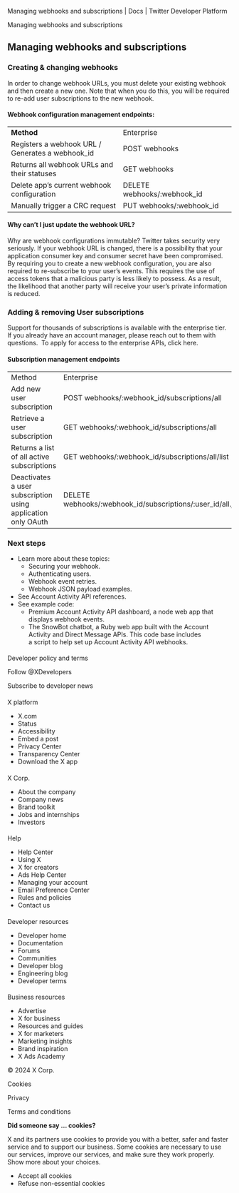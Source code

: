 
Managing webhooks and subscriptions | Docs | Twitter Developer Platform 

Managing webhooks and subscriptions

Managing webhooks and subscriptions
-----------------------------------

### Creating & changing webhooks

In order to change webhook URLs, you must delete your existing webhook and then create a new one. Note that when you do this, you will be required to re-add user subscriptions to the new webhook.

#### Webhook configuration management endpoints:

|  |  |
| --- | --- |
| **Method** | Enterprise |
| Registers a webhook URL / Generates a webhook\_id | POST webhooks |
| Returns all webhook URLs and their statuses | GET webhooks |
| Delete app’s current webhook configuration | DELETE webhooks/:webhook\_id              |
| Manually trigger a CRC request | PUT webhooks/:webhook\_id |

#### Why can’t I just update the webhook URL?

Why are webhook configurations immutable? Twitter takes security very seriously. If your webhook URL is changed, there is a possibility that your application consumer key and consumer secret have been compromised. By requiring you to create a new webhook configuration, you are also required to re-subscribe to your user’s events. This requires the use of access tokens that a malicious party is less likely to possess. As a result, the likelihood that another party will receive your user’s private information is reduced.  

### Adding & removing User subscriptions

Support for thousands of subscriptions is available with the enterprise tier. If you already have an account manager, please reach out to them with questions.  To apply for access to the enterprise APIs, click here.   

#### Subscription management endpoints

|  |  |
| --- | --- |
| Method | Enterprise |
| Add new user subscription | POST webhooks/:webhook\_id/subscriptions/all |
| Retrieve a user subscription | GET webhooks/:webhook\_id/subscriptions/all |
| Returns a list of all active subscriptions | GET webhooks/:webhook\_id/subscriptions/all/list |
| Deactivates a user subscription using application only OAuth | DELETE webhooks/:webhook\_id/subscriptions/:user\_id/all.json |

### 

### Next steps

* Learn more about these topics:
	+ Securing your webhook.
	+ Authenticating users.
	+ Webhook event retries.
	+ Webhook JSON payload examples.
* See Account Activity API references.
* See example code:
	+ Premium Account Activity API dashboard, a node web app that displays webhook events.
	+ The SnowBot chatbot, a Ruby web app built with the Account Activity and Direct Message APIs. This code base includes a script to help set up Account Activity API webhooks.

#### 

Developer policy and terms

Follow @XDevelopers

Subscribe to developer news

#### 
 X platform

* X.com
* Status
* Accessibility
* Embed a post
* Privacy Center
* Transparency Center
* Download the X app

#### 
 X Corp.

* About the company
* Company news
* Brand toolkit
* Jobs and internships
* Investors

#### 
 Help

* Help Center
* Using X
* X for creators
* Ads Help Center
* Managing your account
* Email Preference Center
* Rules and policies
* Contact us

#### 
 Developer resources

* Developer home
* Documentation
* Forums
* Communities
* Developer blog
* Engineering blog
* Developer terms

#### 
 Business resources

* Advertise
* X for business
* Resources and guides
* X for marketers
* Marketing insights
* Brand inspiration
* X Ads Academy

 © 2024 X Corp.

Cookies

Privacy

Terms and conditions

**Did someone say … cookies?**  

 X and its partners use cookies to provide you with a better, safer and
 faster service and to support our business. Some cookies are necessary to use
 our services, improve our services, and make sure they work properly.
 Show more about your choices.

* Accept all cookies
* Refuse non-essential cookies